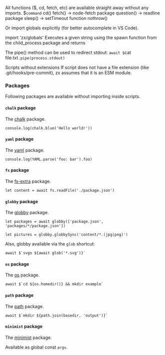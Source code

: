 All functions ($, cd, fetch, etc) are available straight away without any imports.
$`command`
cd()
fetch() -> node-fetch package
question() -> readline package
sleep() -> setTimeout function
nothrow()

Or import globals explicitly (for better autocomplete in VS Code).

import 'zx/globals'
Executes a given string using the spawn function from the child_process package and returns


The pipe() method can be used to redirect stdout:
`await $`cat file.txt`.pipe(process.stdout)`


Scripts without extensions
If script does not have a file extension (like .git/hooks/pre-commit), zx assumes that it is an ESM module.



### Packages

Following packages are available without importing inside scripts.

#### `chalk` package

The [chalk](https://www.npmjs.com/package/chalk) package.

```
console.log(chalk.blue('Hello world!'))
```

#### `yaml` package

The [yaml](https://www.npmjs.com/package/yaml) package.

```
console.log(YAML.parse('foo: bar').foo)
```

#### `fs` package

The [fs-extra](https://www.npmjs.com/package/fs-extra) package.

```
let content = await fs.readFile('./package.json')
```

#### `globby` package

The [globby](https://github.com/sindresorhus/globby) package.

```
let packages = await globby(['package.json', 'packages/*/package.json'])

let pictures = globby.globbySync('content/*.(jpg|png)')
```

Also, globby available via the `glob` shortcut:

```
await $`svgo ${await glob('*.svg')}`
```

#### `os` package

The [os](https://nodejs.org/api/os.html) package.

```
await $`cd ${os.homedir()} && mkdir example`
```

#### `path` package

The [path](https://nodejs.org/api/path.html) package.

```
await $`mkdir ${path.join(basedir, 'output')}`
```

#### `minimist` package

The [minimist](https://www.npmjs.com/package/minimist) package.

Available as global const `argv`.